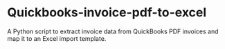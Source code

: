 # Quickbooks-invoice-pdf-to-excel
A Python script to extract invoice data from QuickBooks PDF invoices and map it to an Excel import template.
